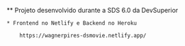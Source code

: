 
** Projeto desenvolvido durante a SDS 6.0 da DevSuperior
    
    * Frontend no Netlify e Backend no Heroku
    
        https://wagnerpires-dsmovie.netlify.app/
